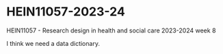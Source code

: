 # HEIN11057-2023-24

HEIN11057 - Research design in health and social care 2023-2024 week 8

I think we need a data dictionary.
